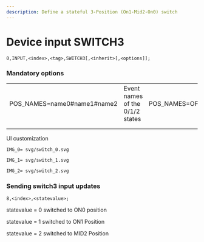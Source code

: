 ```yaml
---
description: Define a stateful 3-Position (On1-Mid2-On0) switch
---
```


# Device input SWITCH3

`0,INPUT,<index>,<tag>,SWITCH3[,<inherit>[,<options]];`

### Mandatory options

|                              |                                 |                        |
| ---------------------------- | ------------------------------- | ---------------------- |
| POS\_NAMES=name0#name1#name2 | Event names of the 0/1/2 states | POS\_NAMES=OFF#UP#DOWN |
|                              |                                 |                        |
|                              |                                 |                        |

UI customization

`IMG_0= svg/switch_0.svg`

`IMG_1= svg/switch_1.svg`

`IMG_2= svg/switch_2.svg`

### Sending switch3 input updates

`8,<index>,<statevalue>;`

statevalue = 0 switched to ON0 position

statevalue = 1 switched to ON1 Position

statevalue = 2 switched to MID2 Position
